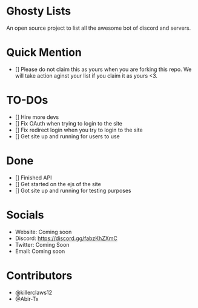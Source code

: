 # Ghosty Lists

An open source project to list all the awesome bot of discord and servers.

# Quick Mention
- [] Please do not claim this as yours when you are forking this repo. We will take action aginst your list if you claim it as yours <3.

# TO-DOs
- [] Hire more devs
- [] Fix OAuth when trying to login to the site
- [] Fix redirect login when you try to login to the site
- [] Get site up and running for users to use

# Done
- [] Finished API
- [] Get started on the ejs of the site 
- [] Got site up and running for testing purposes

# Socials
- Website: Coming soon
- Discord: https://discord.gg/fabzKhZXmC
- Twitter: Coming Soon
- Email: Coming soon

# Contributors

- @killerclaws12
- @Abir-Tx
